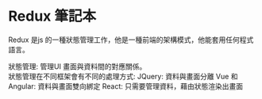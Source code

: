 # Redux 筆記本
Redux 是js 的一種狀態管理工作，他是一種前端的架構模式，他能套用任何程式語言。   

狀態管理: 管理UI 畫面與資料間的對應關係。    
狀態管理在不同框架會有不同的處理方式:
JQuery: 資料與畫面分離
Vue 和 Angular: 資料與畫面雙向綁定
React: 只需要管理資料，藉由狀態渲染出畫面
